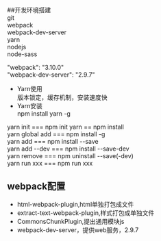 ##开发环境搭建		
git  
webpack  
webpack-dev-server  
yarn  
nodejs	
node-sass 


"webpack": "3.10.0"		
"webpack-dev-server": "2.9.7"		

- Yarn使用		
版本锁定，缓存机制，安装速度快  	
- Yarn安装  
npm install yarn -g		

yarn init  === npm init 
yarn == npm install  
yarn global add === npm install -g   
yarn add   === npm install --save    
yarn add --dev === npm install --save-dev    
yarn remove  === npm uninstall --save(-dev)     
yarn run xxx === npm run xxx  

## webpack配置
- html-webpack-plugin,html单独打包成文件  
- extract-text-webpack-plugin,样式打包成单独文件  
- CommonsChunkPlugin,提出通用模块js  
- webpack-dev-server，提供web服务，2.9.7

<!-- 提交master之后，新建dev分支开发 -->